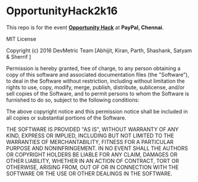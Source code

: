 # OpportunityHack2k16
This repo is for the event **<a href="https://opportunity-hack-2016-chennai.devpost.com/?ref_content=default&ref_feature=challenge&ref_medium=portfolio" target="_blank" 
title="Opportunity Hack">Opportunity Hack</a>** at **PayPal, Chennai**.

MIT License

Copyright (c) 2016 DevMetric Team [Abhijit, Kiran, Parth, Shashank, Satyam &
Sherrif ]

Permission is hereby granted, free of charge, to any person obtaining a copy
of this software and associated documentation files (the "Software"), to deal
in the Software without restriction, including without limitation the rights
to use, copy, modify, merge, publish, distribute, sublicense, and/or sell
copies of the Software, and to permit persons to whom the Software is
furnished to do so, subject to the following conditions:

The above copyright notice and this permission notice shall be included in all
copies or substantial portions of the Software.

THE SOFTWARE IS PROVIDED "AS IS", WITHOUT WARRANTY OF ANY KIND, EXPRESS OR
IMPLIED, INCLUDING BUT NOT LIMITED TO THE WARRANTIES OF MERCHANTABILITY,
FITNESS FOR A PARTICULAR PURPOSE AND NONINFRINGEMENT. IN NO EVENT SHALL THE
AUTHORS OR COPYRIGHT HOLDERS BE LIABLE FOR ANY CLAIM, DAMAGES OR OTHER
LIABILITY, WHETHER IN AN ACTION OF CONTRACT, TORT OR OTHERWISE, ARISING FROM,
OUT OF OR IN CONNECTION WITH THE SOFTWARE OR THE USE OR OTHER DEALINGS IN THE
SOFTWARE.
